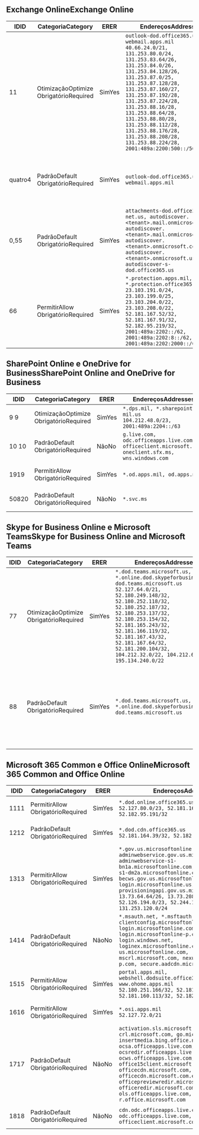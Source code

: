 <!--THIS FILE IS AUTOMATICALLY GENERATED. MANUAL CHANGES WILL BE OVERWRITTEN.-->
<!--Please contact the Office 365 Endpoints team with any questions.-->
<!--USGovDoD endpoints version 2019053100-->
<!--File generated 2019-05-31 17:01:37.6154-->

## <a name="exchange-online"></a><span data-ttu-id="59b80-101">Exchange Online</span><span class="sxs-lookup"><span data-stu-id="59b80-101">Exchange Online</span></span>

<span data-ttu-id="59b80-102">ID</span><span class="sxs-lookup"><span data-stu-id="59b80-102">ID</span></span> | <span data-ttu-id="59b80-103">Categoria</span><span class="sxs-lookup"><span data-stu-id="59b80-103">Category</span></span> | <span data-ttu-id="59b80-104">ER</span><span class="sxs-lookup"><span data-stu-id="59b80-104">ER</span></span> | <span data-ttu-id="59b80-105">Endereços</span><span class="sxs-lookup"><span data-stu-id="59b80-105">Addresses</span></span> | <span data-ttu-id="59b80-106">Portas</span><span class="sxs-lookup"><span data-stu-id="59b80-106">Ports</span></span>
-- | -------------------- | --- | ---------------------------------------------------------------------------------------------------------------------------------------------------------------------------------------------------------------------------------------------------------------------------------------------------------------------------------------------------------------------------------------------- | -------------------------------
<span data-ttu-id="59b80-107">1</span><span class="sxs-lookup"><span data-stu-id="59b80-107">1</span></span> | <span data-ttu-id="59b80-108">Otimização</span><span class="sxs-lookup"><span data-stu-id="59b80-108">Optimize</span></span><BR><span data-ttu-id="59b80-109">Obrigatório</span><span class="sxs-lookup"><span data-stu-id="59b80-109">Required</span></span> | <span data-ttu-id="59b80-110">Sim</span><span class="sxs-lookup"><span data-stu-id="59b80-110">Yes</span></span> | `outlook-dod.office365.us, webmail.apps.mil`<BR>`40.66.24.0/21, 131.253.80.0/24, 131.253.83.64/26, 131.253.84.0/26, 131.253.84.128/26, 131.253.87.0/25, 131.253.87.128/28, 131.253.87.160/27, 131.253.87.192/28, 131.253.87.224/28, 131.253.88.16/28, 131.253.88.64/28, 131.253.88.80/28, 131.253.88.112/28, 131.253.88.176/28, 131.253.88.208/28, 131.253.88.224/28, 2001:489a:2200:500::/56` | <span data-ttu-id="59b80-111">**TCP:** 443, 80</span><span class="sxs-lookup"><span data-stu-id="59b80-111">**TCP:** 443, 80</span></span>
<span data-ttu-id="59b80-112">quatro</span><span class="sxs-lookup"><span data-stu-id="59b80-112">4</span></span> | <span data-ttu-id="59b80-113">Padrão</span><span class="sxs-lookup"><span data-stu-id="59b80-113">Default</span></span><BR><span data-ttu-id="59b80-114">Obrigatório</span><span class="sxs-lookup"><span data-stu-id="59b80-114">Required</span></span> | <span data-ttu-id="59b80-115">Sim</span><span class="sxs-lookup"><span data-stu-id="59b80-115">Yes</span></span> | `outlook-dod.office365.us, webmail.apps.mil` | <span data-ttu-id="59b80-116">**TCP:** 143, 25, 587, 993, 995</span><span class="sxs-lookup"><span data-stu-id="59b80-116">**TCP:** 143, 25, 587, 993, 995</span></span>
<span data-ttu-id="59b80-117">0,5</span><span class="sxs-lookup"><span data-stu-id="59b80-117">5</span></span> | <span data-ttu-id="59b80-118">Padrão</span><span class="sxs-lookup"><span data-stu-id="59b80-118">Default</span></span><BR><span data-ttu-id="59b80-119">Obrigatório</span><span class="sxs-lookup"><span data-stu-id="59b80-119">Required</span></span> | <span data-ttu-id="59b80-120">Sim</span><span class="sxs-lookup"><span data-stu-id="59b80-120">Yes</span></span> | `attachments-dod.office365-net.us, autodiscover.<tenant>.mail.onmicrosoft.com, autodiscover.<tenant>.mail.onmicrosoft.us, autodiscover.<tenant>.onmicrosoft.com, autodiscover.<tenant>.onmicrosoft.us, autodiscover-s-dod.office365.us` | <span data-ttu-id="59b80-121">**TCP:** 443, 80</span><span class="sxs-lookup"><span data-stu-id="59b80-121">**TCP:** 443, 80</span></span>
<span data-ttu-id="59b80-122">6</span><span class="sxs-lookup"><span data-stu-id="59b80-122">6</span></span> | <span data-ttu-id="59b80-123">Permitir</span><span class="sxs-lookup"><span data-stu-id="59b80-123">Allow</span></span><BR><span data-ttu-id="59b80-124">Obrigatório</span><span class="sxs-lookup"><span data-stu-id="59b80-124">Required</span></span> | <span data-ttu-id="59b80-125">Sim</span><span class="sxs-lookup"><span data-stu-id="59b80-125">Yes</span></span> | `*.protection.apps.mil, *.protection.office365.us`<BR>`23.103.191.0/24, 23.103.199.0/25, 23.103.204.0/22, 23.103.208.0/22, 52.181.167.52/32, 52.181.167.91/32, 52.182.95.219/32, 2001:489a:2202::/62, 2001:489a:2202:8::/62, 2001:489a:2202:2000::/63` | <span data-ttu-id="59b80-126">**TCP:** 25, 443</span><span class="sxs-lookup"><span data-stu-id="59b80-126">**TCP:** 25, 443</span></span>

## <a name="sharepoint-online-and-onedrive-for-business"></a><span data-ttu-id="59b80-127">SharePoint Online e OneDrive for Business</span><span class="sxs-lookup"><span data-stu-id="59b80-127">SharePoint Online and OneDrive for Business</span></span>

<span data-ttu-id="59b80-128">ID</span><span class="sxs-lookup"><span data-stu-id="59b80-128">ID</span></span> | <span data-ttu-id="59b80-129">Categoria</span><span class="sxs-lookup"><span data-stu-id="59b80-129">Category</span></span> | <span data-ttu-id="59b80-130">ER</span><span class="sxs-lookup"><span data-stu-id="59b80-130">ER</span></span> | <span data-ttu-id="59b80-131">Endereços</span><span class="sxs-lookup"><span data-stu-id="59b80-131">Addresses</span></span> | <span data-ttu-id="59b80-132">Portas</span><span class="sxs-lookup"><span data-stu-id="59b80-132">Ports</span></span>
-- | -------------------- | --- | ---------------------------------------------------------------------------------------------------- | ----------------
<span data-ttu-id="59b80-133">9 </span><span class="sxs-lookup"><span data-stu-id="59b80-133">9</span></span> | <span data-ttu-id="59b80-134">Otimização</span><span class="sxs-lookup"><span data-stu-id="59b80-134">Optimize</span></span><BR><span data-ttu-id="59b80-135">Obrigatório</span><span class="sxs-lookup"><span data-stu-id="59b80-135">Required</span></span> | <span data-ttu-id="59b80-136">Sim</span><span class="sxs-lookup"><span data-stu-id="59b80-136">Yes</span></span> | `*.dps.mil, *.sharepoint-mil.us`<BR>`104.212.48.0/23, 2001:489a:2204::/63` | <span data-ttu-id="59b80-137">**TCP:** 443, 80</span><span class="sxs-lookup"><span data-stu-id="59b80-137">**TCP:** 443, 80</span></span>
<span data-ttu-id="59b80-138">10 </span><span class="sxs-lookup"><span data-stu-id="59b80-138">10</span></span> | <span data-ttu-id="59b80-139">Padrão</span><span class="sxs-lookup"><span data-stu-id="59b80-139">Default</span></span><BR><span data-ttu-id="59b80-140">Obrigatório</span><span class="sxs-lookup"><span data-stu-id="59b80-140">Required</span></span> | <span data-ttu-id="59b80-141">Não</span><span class="sxs-lookup"><span data-stu-id="59b80-141">No</span></span> | `g.live.com, odc.officeapps.live.com, officeclient.microsoft.com, oneclient.sfx.ms, wns.windows.com` | <span data-ttu-id="59b80-142">**TCP:** 443, 80</span><span class="sxs-lookup"><span data-stu-id="59b80-142">**TCP:** 443, 80</span></span>
<span data-ttu-id="59b80-143">19</span><span class="sxs-lookup"><span data-stu-id="59b80-143">19</span></span> | <span data-ttu-id="59b80-144">Permitir</span><span class="sxs-lookup"><span data-stu-id="59b80-144">Allow</span></span><BR><span data-ttu-id="59b80-145">Obrigatório</span><span class="sxs-lookup"><span data-stu-id="59b80-145">Required</span></span> | <span data-ttu-id="59b80-146">Sim</span><span class="sxs-lookup"><span data-stu-id="59b80-146">Yes</span></span> | `*.od.apps.mil, od.apps.mil` | <span data-ttu-id="59b80-147">**TCP:** 443, 80</span><span class="sxs-lookup"><span data-stu-id="59b80-147">**TCP:** 443, 80</span></span>
<span data-ttu-id="59b80-148">508</span><span class="sxs-lookup"><span data-stu-id="59b80-148">20</span></span> | <span data-ttu-id="59b80-149">Padrão</span><span class="sxs-lookup"><span data-stu-id="59b80-149">Default</span></span><BR><span data-ttu-id="59b80-150">Obrigatório</span><span class="sxs-lookup"><span data-stu-id="59b80-150">Required</span></span> | <span data-ttu-id="59b80-151">Não</span><span class="sxs-lookup"><span data-stu-id="59b80-151">No</span></span> | `*.svc.ms` | <span data-ttu-id="59b80-152">**TCP:** 443, 80</span><span class="sxs-lookup"><span data-stu-id="59b80-152">**TCP:** 443, 80</span></span>

## <a name="skype-for-business-online-and-microsoft-teams"></a><span data-ttu-id="59b80-153">Skype for Business Online e Microsoft Teams</span><span class="sxs-lookup"><span data-stu-id="59b80-153">Skype for Business Online and Microsoft Teams</span></span>

<span data-ttu-id="59b80-154">ID</span><span class="sxs-lookup"><span data-stu-id="59b80-154">ID</span></span> | <span data-ttu-id="59b80-155">Categoria</span><span class="sxs-lookup"><span data-stu-id="59b80-155">Category</span></span> | <span data-ttu-id="59b80-156">ER</span><span class="sxs-lookup"><span data-stu-id="59b80-156">ER</span></span> | <span data-ttu-id="59b80-157">Endereços</span><span class="sxs-lookup"><span data-stu-id="59b80-157">Addresses</span></span> | <span data-ttu-id="59b80-158">Portas</span><span class="sxs-lookup"><span data-stu-id="59b80-158">Ports</span></span>
-- | -------------------- | --- | -------------------------------------------------------------------------------------------------------------------------------------------------------------------------------------------------------------------------------------------------------------------------------------------------------------------------------------------------------- | --------------------------------------------------
<span data-ttu-id="59b80-159">7</span><span class="sxs-lookup"><span data-stu-id="59b80-159">7</span></span> | <span data-ttu-id="59b80-160">Otimização</span><span class="sxs-lookup"><span data-stu-id="59b80-160">Optimize</span></span><BR><span data-ttu-id="59b80-161">Obrigatório</span><span class="sxs-lookup"><span data-stu-id="59b80-161">Required</span></span> | <span data-ttu-id="59b80-162">Sim</span><span class="sxs-lookup"><span data-stu-id="59b80-162">Yes</span></span> | `*.dod.teams.microsoft.us, *.online.dod.skypeforbusiness.us, dod.teams.microsoft.us`<BR>`52.127.64.0/21, 52.180.249.148/32, 52.180.252.118/32, 52.180.252.187/32, 52.180.253.137/32, 52.180.253.154/32, 52.181.165.243/32, 52.181.166.119/32, 52.181.167.43/32, 52.181.167.64/32, 52.181.200.104/32, 104.212.32.0/22, 104.212.60.0/23, 195.134.240.0/22` | <span data-ttu-id="59b80-163">**TCP:** 443</span><span class="sxs-lookup"><span data-stu-id="59b80-163">**TCP:** 443</span></span><BR><span data-ttu-id="59b80-164">**UDP:** 3478, 3479, 3480, 3481</span><span class="sxs-lookup"><span data-stu-id="59b80-164">**UDP:** 3478, 3479, 3480, 3481</span></span>
<span data-ttu-id="59b80-165">8</span><span class="sxs-lookup"><span data-stu-id="59b80-165">8</span></span> | <span data-ttu-id="59b80-166">Padrão</span><span class="sxs-lookup"><span data-stu-id="59b80-166">Default</span></span><BR><span data-ttu-id="59b80-167">Obrigatório</span><span class="sxs-lookup"><span data-stu-id="59b80-167">Required</span></span> | <span data-ttu-id="59b80-168">Sim</span><span class="sxs-lookup"><span data-stu-id="59b80-168">Yes</span></span> | `*.dod.teams.microsoft.us, *.online.dod.skypeforbusiness.us, dod.teams.microsoft.us` | <span data-ttu-id="59b80-169">**TCP:** 5061, 50000-59999</span><span class="sxs-lookup"><span data-stu-id="59b80-169">**TCP:** 5061, 50000-59999</span></span><BR><span data-ttu-id="59b80-170">**UDP:** 50000-59999</span><span class="sxs-lookup"><span data-stu-id="59b80-170">**UDP:** 50000-59999</span></span>

## <a name="microsoft-365-common-and-office-online"></a><span data-ttu-id="59b80-171">Microsoft 365 Common e Office Online</span><span class="sxs-lookup"><span data-stu-id="59b80-171">Microsoft 365 Common and Office Online</span></span>

<span data-ttu-id="59b80-172">ID</span><span class="sxs-lookup"><span data-stu-id="59b80-172">ID</span></span> | <span data-ttu-id="59b80-173">Categoria</span><span class="sxs-lookup"><span data-stu-id="59b80-173">Category</span></span> | <span data-ttu-id="59b80-174">ER</span><span class="sxs-lookup"><span data-stu-id="59b80-174">ER</span></span> | <span data-ttu-id="59b80-175">Endereços</span><span class="sxs-lookup"><span data-stu-id="59b80-175">Addresses</span></span> | <span data-ttu-id="59b80-176">Portas</span><span class="sxs-lookup"><span data-stu-id="59b80-176">Ports</span></span>
-- | ------------------- | --- | ---------------------------------------------------------------------------------------------------------------------------------------------------------------------------------------------------------------------------------------------------------------------------------------------------------------------------------------------------------------------------------------------- | ----------------
<span data-ttu-id="59b80-177">11</span><span class="sxs-lookup"><span data-stu-id="59b80-177">11</span></span> | <span data-ttu-id="59b80-178">Permitir</span><span class="sxs-lookup"><span data-stu-id="59b80-178">Allow</span></span><BR><span data-ttu-id="59b80-179">Obrigatório</span><span class="sxs-lookup"><span data-stu-id="59b80-179">Required</span></span> | <span data-ttu-id="59b80-180">Sim</span><span class="sxs-lookup"><span data-stu-id="59b80-180">Yes</span></span> | `*.dod.online.office365.us`<BR>`52.127.80.0/23, 52.181.164.39/32, 52.182.95.191/32` | <span data-ttu-id="59b80-181">**TCP:** 443</span><span class="sxs-lookup"><span data-stu-id="59b80-181">**TCP:** 443</span></span>
<span data-ttu-id="59b80-182">12</span><span class="sxs-lookup"><span data-stu-id="59b80-182">12</span></span> | <span data-ttu-id="59b80-183">Padrão</span><span class="sxs-lookup"><span data-stu-id="59b80-183">Default</span></span><BR><span data-ttu-id="59b80-184">Obrigatório</span><span class="sxs-lookup"><span data-stu-id="59b80-184">Required</span></span> | <span data-ttu-id="59b80-185">Sim</span><span class="sxs-lookup"><span data-stu-id="59b80-185">Yes</span></span> | `*.dod.cdn.office365.us`<BR>`52.181.164.39/32, 52.182.95.191/32` | <span data-ttu-id="59b80-186">**TCP:** 443</span><span class="sxs-lookup"><span data-stu-id="59b80-186">**TCP:** 443</span></span>
<span data-ttu-id="59b80-187">13</span><span class="sxs-lookup"><span data-stu-id="59b80-187">13</span></span> | <span data-ttu-id="59b80-188">Permitir</span><span class="sxs-lookup"><span data-stu-id="59b80-188">Allow</span></span><BR><span data-ttu-id="59b80-189">Obrigatório</span><span class="sxs-lookup"><span data-stu-id="59b80-189">Required</span></span> | <span data-ttu-id="59b80-190">Sim</span><span class="sxs-lookup"><span data-stu-id="59b80-190">Yes</span></span> | `*.gov.us.microsoftonline.com, adminwebservice.gov.us.microsoftonline.com, adminwebservice-s1-bn1a.microsoftonline.com, adminwebservice-s1-dm2a.microsoftonline.com, becws.gov.us.microsoftonline.com, login.microsoftonline.us, provisioningapi.gov.us.microsoftonline.com`<BR>`13.73.64.64/26, 13.73.208.128/25, 52.126.194.0/23, 52.244.120.128/25, 131.253.120.0/24` | <span data-ttu-id="59b80-191">**TCP:** 443</span><span class="sxs-lookup"><span data-stu-id="59b80-191">**TCP:** 443</span></span>
<span data-ttu-id="59b80-192">14</span><span class="sxs-lookup"><span data-stu-id="59b80-192">14</span></span> | <span data-ttu-id="59b80-193">Padrão</span><span class="sxs-lookup"><span data-stu-id="59b80-193">Default</span></span><BR><span data-ttu-id="59b80-194">Obrigatório</span><span class="sxs-lookup"><span data-stu-id="59b80-194">Required</span></span> | <span data-ttu-id="59b80-195">Não</span><span class="sxs-lookup"><span data-stu-id="59b80-195">No</span></span> | `*.msauth.net, *.msftauth.net, clientconfig.microsoftonline-p.net, login.microsoftonline.com, login.microsoftonline-p.com, login.windows.net, loginex.microsoftonline.com, login-us.microsoftonline.com, mscrl.microsoft.com, nexus.microsoftonline-p.com, secure.aadcdn.microsoftonline-p.com` | <span data-ttu-id="59b80-196">**TCP:** 443</span><span class="sxs-lookup"><span data-stu-id="59b80-196">**TCP:** 443</span></span>
<span data-ttu-id="59b80-197">15</span><span class="sxs-lookup"><span data-stu-id="59b80-197">15</span></span> | <span data-ttu-id="59b80-198">Permitir</span><span class="sxs-lookup"><span data-stu-id="59b80-198">Allow</span></span><BR><span data-ttu-id="59b80-199">Obrigatório</span><span class="sxs-lookup"><span data-stu-id="59b80-199">Required</span></span> | <span data-ttu-id="59b80-200">Sim</span><span class="sxs-lookup"><span data-stu-id="59b80-200">Yes</span></span> | `portal.apps.mil, webshell.dodsuite.office365.us, www.ohome.apps.mil`<BR>`52.180.251.166/32, 52.181.160.19/32, 52.181.160.113/32, 52.182.92.132/32` | <span data-ttu-id="59b80-201">**TCP:** 443</span><span class="sxs-lookup"><span data-stu-id="59b80-201">**TCP:** 443</span></span>
<span data-ttu-id="59b80-202">16</span><span class="sxs-lookup"><span data-stu-id="59b80-202">16</span></span> | <span data-ttu-id="59b80-203">Permitir</span><span class="sxs-lookup"><span data-stu-id="59b80-203">Allow</span></span><BR><span data-ttu-id="59b80-204">Obrigatório</span><span class="sxs-lookup"><span data-stu-id="59b80-204">Required</span></span> | <span data-ttu-id="59b80-205">Sim</span><span class="sxs-lookup"><span data-stu-id="59b80-205">Yes</span></span> | `*.osi.apps.mil`<BR>`52.127.72.0/21` | <span data-ttu-id="59b80-206">**TCP:** 443</span><span class="sxs-lookup"><span data-stu-id="59b80-206">**TCP:** 443</span></span>
<span data-ttu-id="59b80-207">17</span><span class="sxs-lookup"><span data-stu-id="59b80-207">17</span></span> | <span data-ttu-id="59b80-208">Padrão</span><span class="sxs-lookup"><span data-stu-id="59b80-208">Default</span></span><BR><span data-ttu-id="59b80-209">Obrigatório</span><span class="sxs-lookup"><span data-stu-id="59b80-209">Required</span></span> | <span data-ttu-id="59b80-210">Não</span><span class="sxs-lookup"><span data-stu-id="59b80-210">No</span></span> | `activation.sls.microsoft.com, crl.microsoft.com, go.microsoft.com, insertmedia.bing.office.net, ocsa.officeapps.live.com, ocsredir.officeapps.live.com, ocws.officeapps.live.com, office15client.microsoft.com, officecdn.microsoft.com, officecdn.microsoft.com.edgesuite.net, officepreviewredir.microsoft.com, officeredir.microsoft.com, ols.officeapps.live.com, r.office.microsoft.com` | <span data-ttu-id="59b80-211">**TCP:** 443, 80</span><span class="sxs-lookup"><span data-stu-id="59b80-211">**TCP:** 443, 80</span></span>
<span data-ttu-id="59b80-212">18</span><span class="sxs-lookup"><span data-stu-id="59b80-212">18</span></span> | <span data-ttu-id="59b80-213">Padrão</span><span class="sxs-lookup"><span data-stu-id="59b80-213">Default</span></span><BR><span data-ttu-id="59b80-214">Obrigatório</span><span class="sxs-lookup"><span data-stu-id="59b80-214">Required</span></span> | <span data-ttu-id="59b80-215">Não</span><span class="sxs-lookup"><span data-stu-id="59b80-215">No</span></span> | `cdn.odc.officeapps.live.com, odc.officeapps.live.com, officeclient.microsoft.com` | <span data-ttu-id="59b80-216">**TCP:** 443, 80</span><span class="sxs-lookup"><span data-stu-id="59b80-216">**TCP:** 443, 80</span></span>
